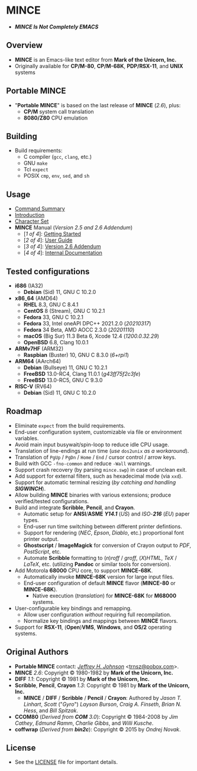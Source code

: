 # MINCE

* ***MINCE Is Not Completely EMACS***

## Overview

* **MINCE** is an Emacs-like text editor from **Mark of the Unicorn, Inc.**
* Originally available for **CP/M-80**, **CP/M-68K**, **PDP/RSX-11**, and **UNIX** systems

## Portable MINCE

* "**Portable MINCE**" is based on the last release of **MINCE** (*2.6*), plus:
  * **CP/M** system call translation
  * **8080/Z80** CPU emulation

## Building

* Build requirements:
  * C compiler (`gcc`, `clang`, etc.)
  * GNU `make`
  * Tcl `expect`
  * POSIX `cmp`, `env`, `sed`, and `sh`

## Usage

* [Command Summary](doc/scomm.doc)
* [Introduction](doc/prgintro.doc)
* [Character Set](doc/ascii.txt)
* **MINCE** Manual (*Version 2.5 and 2.6 Addendum*)
  * [*1* *of* *4*]: [Getting Started](manual/MINCE_Install_Guide.pdf)
  * [*2* *of* *4*]: [User Guide](manual/MINCE_User_Guide.pdf)
  * [*3* *of* *4*]: [Version 2.6 Addendum](manual/MINCE_Addendum.pdf)
  * [*4* *of* *4*]: [Internal Documentation](manual/MINCE_Internal_Documentation.pdf)

## Tested configurations

* **i686** (IA32)
  * **Debian** (Sid) 11, GNU C 10.2.0
* **x86**\_**64** (AMD64)
  * **RHEL** 8.3, GNU C 8.4.1
  * **CentOS** 8 (Stream), GNU C 10.2.1
  * **Fedora** 33, GNU C 10.2.1
  * **Fedora** 33, Intel oneAPI DPC++ 2021.2.0 (*20210317*)
  * **Fedora** 34 Beta, AMD AOCC 2.3.0 (*20201110*)
  * **macOS** (Big Sur) 11.3 Beta 6, Xcode 12.4 (*1200.0.32.29*)
  * **OpenBSD** 6.8, Clang 10.0.1
* **ARMv7HF** (ARM32)
  * **Raspbian** (Buster) 10, GNU C 8.3.0 (*6+rpi1*)
* **ARM64** (AArch64)
  * **Debian** (Bullseye) 11, GNU C 10.2.1
  * **FreeBSD** 13.0-RC4, Clang 11.0.1 (*g43ff75f2c3fe*)
  * **FreeBSD** 13.0-RC5, GNU C 9.3.0
* **RISC-V** (RV64)
  * **Debian** (Sid) 11, GNU C 10.2.0

## Roadmap

* Eliminate `expect` from the build requirements.
* End-user configuration system, customizable via file or environment variables.
* Avoid main input busywait/spin-loop to reduce idle CPU usage.
* Translation of line-endings at run time (*use* `dos2unix` *as* *a* *workaround*).
* Translation of `PgUp` / `PgDn` / `Home` / `End` / cursor control / arrow keys.
* Build with GCC `-fno-common` and reduce `-Wall` warnings.
* Support crash recovery (by parsing `mince.swp`) in case of unclean exit.
* Add support for external filters, such as hexadecimal mode (via `xxd`).
* Support for automatic terminal resizing (_by catching and handling **SIGWINCH**_).
* Allow building **MINCE** binaries with various extensions; produce verified/tested configurations.
* Build and integrate **Scribble**, **Pencil**, and **Crayon**.
  * Automatic setup for **ANSI**/**ASME** _**Y14.1**_ (*US*) and *ISO*-_**216**_ (*EU*) paper types.
  * End-user run time switching between different printer defintions.
  * Support for rendering (*NEC*, *Epson*, *Diablo*, etc.) proportional font printer output.
  * **Ghostscript** / **ImageMagick** for conversion of Crayon output to *PDF*, *PostScript*, etc.
  * Automate **Scribble** formatting to (*n*)*roff* / *groff*, (*X*)*HTML*, *TeX* / *LaTeX*, etc. (utilizing **Pandoc** or similar tools for conversion).
* Add Motorola **68000** CPU core, to support **MINCE-68K**.
  * Automatically invoke **MINCE-68K** version for large input files.
  * End-user configuration of default **MINCE** flavor (**MINCE-80** or **MINCE-68K**).
    * Native execution (*translation*) for **MINCE-68K** for **M68000** systems.
* User-configurable key bindings and remapping.
  * Allow user configuration *without* requiring full recompilation.
  * Normalize key bindings and mappings between **MINCE** flavors.
* Support for **RSX-11**, (**Open**)**VMS**, **Windows**, and **OS/2** operating systems.

## Original Authors

* **Portable MINCE** contact: *[Jeffrey H. Johnson](https://github.com/johnsonjh/pmince)* \<[trnsz@pobox.com](mailto:trnsz@pobox.com)\>.
* **MINCE** *2.6*: Copyright © 1980-1982 by **Mark of the Unicorn, Inc.**
* **DIFF** *1.1*: Copyright © 1981 by **Mark of the Unicorn, Inc.**
* **Scribble**, **Pencil**, **Crayon** *1.3*: Copyright © 1981 by **Mark of the Unicorn, Inc.**
  * **MINCE** / **DIFF** / **Scribble** / **Pencil** / **Crayon**: Authored by *Jason* *T.* *Linhart*, *Scott* ("*Gyro*") *Layson* *Burson*, *Craig* *A.* *Finseth*, *Brian* *N.* *Hess*, and *Bill* *Spitzak*.
* **CCOM80** (_Derived from **COM** 3.0_): Copyright © 1984-2008 by *Jim* *Cathey*, *Edmund* *Ramm*, *Charlie* *Gibbs*, and *Willi* *Kusche*.
* **coffwrap** (_Derived from **bin2c**_): Copyright © 2015 by *Ondrej* *Novak*.

## License

* See the [LICENSE](/LICENSE.md) file for important details.
